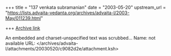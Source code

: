 +++
title = "137 venkata  subramanian"
date = "2003-05-20"
upstream_url = "https://lists.advaita-vedanta.org/archives/advaita-l/2003-May/011239.html"

+++
[Archive link](https://lists.advaita-vedanta.org/archives/advaita-l/2003-May/011239.html)

An embedded and charset-unspecified text was scrubbed...
Name: not available
URL: </archives/advaita-l/attachments/20030520/c9082d2e/attachment.ksh>

